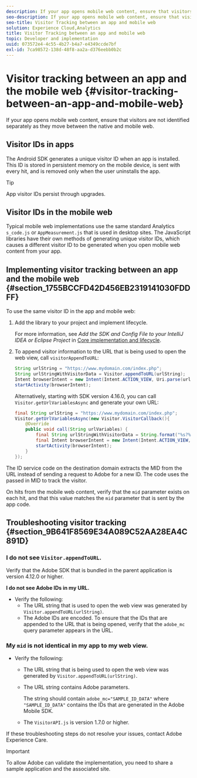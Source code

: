 ```yaml
---
description: If your app opens mobile web content, ensure that visitors are not identified separately as they move between the native and mobile web.
seo-description: If your app opens mobile web content, ensure that visitors are not identified separately as they move between the native and mobile web.
seo-title: Visitor Tracking between an app and mobile web
solution: Experience Cloud,Analytics
title: Visitor Tracking between an app and mobile web
topic: Developer and implementation
uuid: 073572e4-4c55-4b27-b4a7-e4349ccde7bf
exl-id: 7ca98572-138d-48f8-aa2a-d376eebb0b2c
---
```

# Visitor tracking between an app and the mobile web {#visitor-tracking-between-an-app-and-mobile-web}

If your app opens mobile web content, ensure that visitors are not identified separately as they move between the native and mobile web.

## Visitor IDs in apps

The Android SDK generates a unique visitor ID when an app is installed. This ID is stored in persistent memory on the mobile device, is sent with every hit, and is removed only when the user uninstalls the app. 

>[!TIP]
>
>App visitor IDs persist through upgrades.

## Visitor IDs in the mobile web

Typical mobile web implementations use the same standard Analytics `s_code.js` or `AppMeasurement.js` that is used in desktop sites. The JavaScript libraries have their own methods of generating unique visitor IDs, which causes a different visitor ID to be generated when you open mobile web content from your app.

## Implementing visitor tracking between an app and the mobile web {#section_1755BCCFD42D456EB2319141030FDDFF}

To use the same visitor ID in the app and mobile web:

1. Add the library to your project and implement lifecycle.

   For more information, see *Add the SDK and Config File to your IntelliJ IDEA or Eclipse Project* in [Core implementation and lifecycle](/help/android/getting-started/dev-qs.md). 

1. To append visitor information to the URL that is being used to open the web view, call `visitorAppendToURL`:

   ```java
   String urlString = "https://www.mydomain.com/index.php"; 
   String urlStringWithVisitorData = Visitor.appendToURL(urlString); 
   Intent browserIntent = new Intent(Intent.ACTION_VIEW, Uri.parse(urlStringWithVisitorData)); 
   startActivity(browserIntent);
   ```

   Alternatively, starting with SDK version 4.16.0, you can call `Visitor.getUrlVariablesAsync` and generate your own URL:

   ```java
   final String urlString = "https://www.mydomain.com/index.php"; 
   Visitor.getUrlVariablesAsync(new Visitor.VisitorCallback(){ 
       @Override 
       public void call(String urlVariables) { 
           final String urlStringWithVisitorData = String.format("%s?%s", urlString, urlVariables); 
           final Intent browserIntent = new Intent(Intent.ACTION_VIEW, Uri.parse(urlStringWithVisitorData)); 
           startActivity(browserIntent); 
       } 
   });
   ```

The ID service code on the destination domain extracts the MID from the URL instead of sending a request to Adobe for a new ID. The code uses the passed in MID to track the visitor.

On hits from the mobile web content, verify that the `mid` parameter exists on each hit, and that this value matches the `mid` parameter that is sent by the app code.

## Troubleshooting visitor tracking {#section_9B641F8569E34A089C52AA28EA4C891D}

### I do not see `Visitor.appendToURL`.

  Verify that the Adobe SDK that is bundled in the parent application is version 4.12.0 or higher. 

**I do not see Adobe IDs in my URL.**

* Verify the following: 
  * The URL string that is used to open the web view was generated by `Visitor.appendToURL(urlString)`. 
  * The Adobe IDs are encoded. 
      To ensure that the IDs that are appended to the URL that is being opened, verify that the `adobe_mc` query parameter appears in the URL. 

### My `mid` is not identical in my app to my web view.

* Verify the following: 

  * The URL string that is being used to open the web view was generated by `Visitor.appendToURL(urlString)`. 
  * The URL string contains Adobe parameters. 
  
    The string should contain `adobe_mc="SAMPLE_ID_DATA"` where `"SAMPLE_ID_DATA"` contains the IDs that are generated in the Adobe Mobile SDK.
  * The `VisitorAPI.js` is version 1.7.0 or higher. 

If these troubleshooting steps do not resolve your issues, contact Adobe Experience Care.

>[!IMPORTANT]
>
>To allow Adobe can validate the implementation, you need to share a sample application and the associated site.
